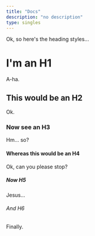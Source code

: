 ```yaml
---
title: "Docs"
description: "no description"
type: singles
---
```


Ok, so here's the heading styles...

# I'm an H1

A-ha.

## This would be an H2

Ok.

### Now see an H3

Hm... so?

#### Whereas this would be an H4

Ok, can you please stop?

##### Now H5

Jesus...

###### And H6

Finally.
